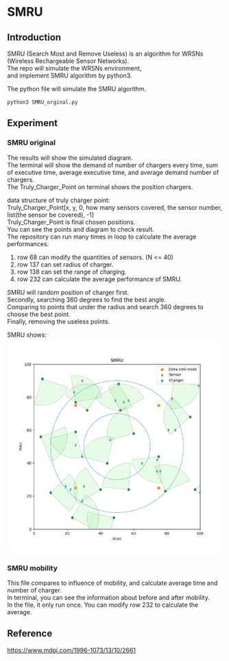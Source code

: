 # SMRU

## Introduction
SMRU (Search Most and Remove Useless) is an algorithm for WRSNs (Wireless Rechargeable Sensor Networks).  
The repo will simulate the WRSNs environment,  
and implement SMRU algorithm by python3.


The python file will simulate the SMRU algorithm.  
```
python3 SMRU_orginal.py
```

## Experiment
### SMRU original
The results will show the simulated diagram.  
The terminal will show the demand of number of chargers every time, sum of executive time, average executive time, and average demand number of chargers.  
The Truly_Charger_Point on terminal shows the position chargers.  
  
data structure of truly charger point:  
Truly_Charger_Point[x, y, 0, how many sensors covered, the sensor number, list(the sensor be covered), -1]  
Truly_Charger_Point is final chosen positions.  
You can see the points and diagram to check result.  
The repository can run many times in loop to calculate the average performances.  

1. row 68 can modify the quantities of sensors. (N <= 40)  
2. row 137 can set radius of charger.  
3. row 138 can set the range of charging.
4. row 232 can calculate the average performance of SMRU.  

SMRU will random position of charger first.  
Secondly, searching 360 degrees to find the best angle.  
Comparing to points that under the radius and search 360 degrees to choose the best point.  
Finally, removing the useless points.  

SMRU shows:  
<img src=https://github.com/neneyhsw/SMRU/blob/main/SMRU_figure.png width="500" height="500">


### SMRU mobility
This file compares to influence of mobility, and calculate average time and number of charger.  
In terminal, you can see the information about before and after mobility.  
In the file, it only run once. You can modify row 232 to calculate the average.


## Reference
https://www.mdpi.com/1996-1073/13/10/2661
